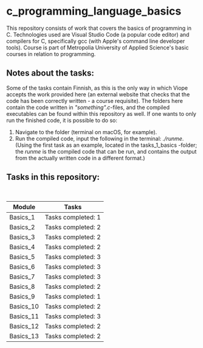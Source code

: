 # c_programming_language_basics
This repository consists of work that covers the basics of programming in C. Technologies used are Visual Studio Code (a popular code editor) and compilers for C, specifically gcc (with Apple's command line developer tools). Course is part of Metropolia University of Applied Science's basic courses in relation to programming.

## Notes about the tasks:
Some of the tasks contain Finnish, as this is the only way in which Viope accepts the work provided here (an external website that checks that the code has been correctly written - a course requisite). The folders here contain the code written in *"something".c*-files, and the compiled executables can be found within this repository as well. If one wants to only run the finished code, it is possible to do so:

1. Navigate to the folder (terminal on macOS, for example).
2. Run the compiled code, input the following in the terminal: *./runme*. (Using the first task as an example, located in the tasks_1_basics -folder; the *runme* is the compiled code that can be run, and contains the output from the actually written code in a different format.)

## Tasks in this repository:
<br />
<div align="center">

Module       |    Tasks
------------ | -------------
Basics_1     | Tasks completed: 1
Basics_2     | Tasks completed: 2
Basics_3     | Tasks completed: 2
Basics_4     | Tasks completed: 2
Basics_5     | Tasks completed: 3
Basics_6     | Tasks completed: 3
Basics_7     | Tasks completed: 3
Basics_8     | Tasks completed: 2
Basics_9     | Tasks completed: 1
Basics_10    | Tasks completed: 2
Basics_11    | Tasks completed: 3
Basics_12    | Tasks completed: 2
Basics_13    | Tasks completed: 2

</div>
